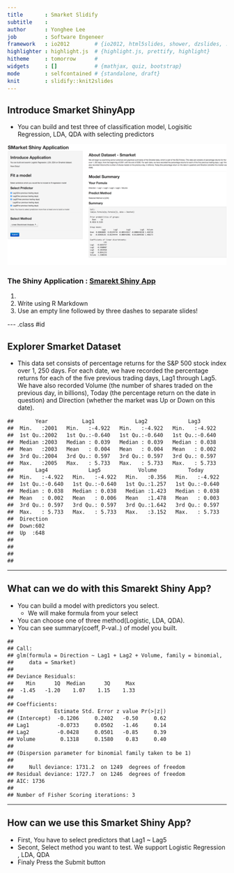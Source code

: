 ```yaml
---
title       : Smarket Slidify
subtitle    : 
author      : Yonghee Lee
job         : Software Engeneer
framework   : io2012        # {io2012, html5slides, shower, dzslides, ...}
highlighter : highlight.js  # {highlight.js, prettify, highlight}
hitheme     : tomorrow      # 
widgets     : []            # {mathjax, quiz, bootstrap}
mode        : selfcontained # {standalone, draft}
knit        : slidify::knit2slides
---
```


## Introduce Smarket ShinyApp

* You can build and test three of classification model, Logisitic Regression, LDA, QDA with selecting predictors

<img src="fig/fig1.png" style="width: 900px;"/>

### The Shiny Application : [Smarekt Shiny App](https://yonghee.shinyapps.io/smarketShinyApp/)

1. 
2. Write using R Markdown
3. Use an empty line followed by three dashes to separate slides!

--- .class #id 

## Explorer Smarket Dataset
* This data set consists of percentage returns for the S&P 500 stock index over 1, 250 days. For each date, we have recorded the percentage returns for each of the five previous trading days, Lag1 through Lag5. We have also recorded Volume (the number of shares traded on the previous day, in billions), Today (the percentage return on the date in question) and Direction (whether the market was Up or Down on this date).


```
##       Year           Lag1             Lag2             Lag3       
##  Min.   :2001   Min.   :-4.922   Min.   :-4.922   Min.   :-4.922  
##  1st Qu.:2002   1st Qu.:-0.640   1st Qu.:-0.640   1st Qu.:-0.640  
##  Median :2003   Median : 0.039   Median : 0.039   Median : 0.038  
##  Mean   :2003   Mean   : 0.004   Mean   : 0.004   Mean   : 0.002  
##  3rd Qu.:2004   3rd Qu.: 0.597   3rd Qu.: 0.597   3rd Qu.: 0.597  
##  Max.   :2005   Max.   : 5.733   Max.   : 5.733   Max.   : 5.733  
##       Lag4             Lag5            Volume          Today       
##  Min.   :-4.922   Min.   :-4.922   Min.   :0.356   Min.   :-4.922  
##  1st Qu.:-0.640   1st Qu.:-0.640   1st Qu.:1.257   1st Qu.:-0.640  
##  Median : 0.038   Median : 0.038   Median :1.423   Median : 0.038  
##  Mean   : 0.002   Mean   : 0.006   Mean   :1.478   Mean   : 0.003  
##  3rd Qu.: 0.597   3rd Qu.: 0.597   3rd Qu.:1.642   3rd Qu.: 0.597  
##  Max.   : 5.733   Max.   : 5.733   Max.   :3.152   Max.   : 5.733  
##  Direction 
##  Down:602  
##  Up  :648  
##            
##            
##            
## 
```

---

## What can we do with this Smarekt Shiny App?

- You can build a model with predictors you select.
    - We will make formula from your select
- You can choose one of three method(Logistic, LDA, QDA).
- You can see summary(coeff, P-val..) of model you built.

```
## 
## Call:
## glm(formula = Direction ~ Lag1 + Lag2 + Volume, family = binomial, 
##     data = Smarket)
## 
## Deviance Residuals: 
##    Min      1Q  Median      3Q     Max  
##  -1.45   -1.20    1.07    1.15    1.33  
## 
## Coefficients:
##             Estimate Std. Error z value Pr(>|z|)
## (Intercept)  -0.1206     0.2402   -0.50     0.62
## Lag1         -0.0733     0.0502   -1.46     0.14
## Lag2         -0.0428     0.0501   -0.85     0.39
## Volume        0.1318     0.1580    0.83     0.40
## 
## (Dispersion parameter for binomial family taken to be 1)
## 
##     Null deviance: 1731.2  on 1249  degrees of freedom
## Residual deviance: 1727.7  on 1246  degrees of freedom
## AIC: 1736
## 
## Number of Fisher Scoring iterations: 3
```

---

## How can we use this Smarket Shiny App?

- First, You have to select predictors that Lag1 ~ Lag5
- Secont, Select method you want to test. We support Logistic Regression , LDA, QDA
- Finaly Press the Submit button


